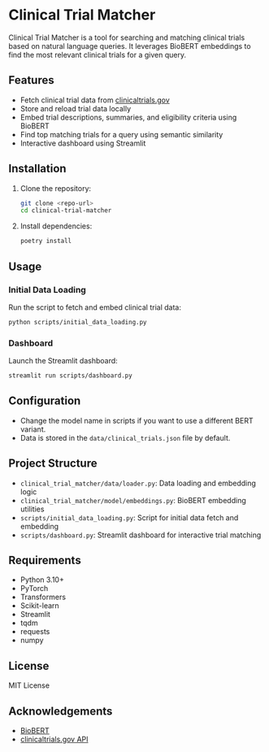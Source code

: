# Clinical Trial Matcher

Clinical Trial Matcher is a tool for searching and matching clinical trials based on natural language queries. It leverages BioBERT embeddings to find the most relevant clinical trials for a given query.

## Features

- Fetch clinical trial data from [clinicaltrials.gov](https://clinicaltrials.gov/)
- Store and reload trial data locally
- Embed trial descriptions, summaries, and eligibility criteria using BioBERT
- Find top matching trials for a query using semantic similarity
- Interactive dashboard using Streamlit

## Installation

1. Clone the repository:
   ```bash
   git clone <repo-url>
   cd clinical-trial-matcher
   ```
2. Install dependencies:
   ```bash
   poetry install
   ```

## Usage

### Initial Data Loading

Run the script to fetch and embed clinical trial data:
```bash
python scripts/initial_data_loading.py
```

### Dashboard

Launch the Streamlit dashboard:
```bash
streamlit run scripts/dashboard.py
```

## Configuration

- Change the model name in scripts if you want to use a different BERT variant.
- Data is stored in the `data/clinical_trials.json` file by default.

## Project Structure

- `clinical_trial_matcher/data/loader.py`: Data loading and embedding logic
- `clinical_trial_matcher/model/embeddings.py`: BioBERT embedding utilities
- `scripts/initial_data_loading.py`: Script for initial data fetch and embedding
- `scripts/dashboard.py`: Streamlit dashboard for interactive trial matching

## Requirements

- Python 3.10+
- PyTorch
- Transformers
- Scikit-learn
- Streamlit
- tqdm
- requests
- numpy

## License

MIT License

## Acknowledgements

- [BioBERT](https://github.com/dmis-lab/biobert)
- [clinicaltrials.gov API](https://clinicaltrials.gov/api/gui)
